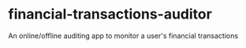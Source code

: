 # financial-transactions-auditor
An online/offline auditing app to monitor a user's financial transactions 
